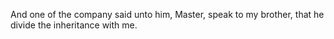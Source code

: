 And one of the company said unto him, Master, speak to my brother, that he divide the inheritance with me.
